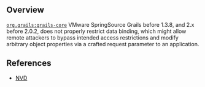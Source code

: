 ## Overview
[`org.grails:grails-core`](http://search.maven.org/#search%7Cga%7C1%7Ca%3A%22grails-core%22)
VMware SpringSource Grails before 1.3.8, and 2.x before 2.0.2, does not properly restrict data binding, which might allow remote attackers to bypass intended access restrictions and modify arbitrary object properties via a crafted request parameter to an application.

## References
- [NVD](https://web.nvd.nist.gov/view/vuln/detail?vulnId=CVE-2012-1833)